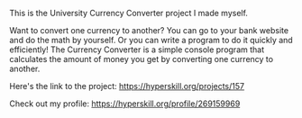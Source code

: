 This is the University Currency Converter project I made myself.

Want to convert one currency to another? You can go to your bank website and do the math by yourself. Or you can write a program to do it quickly and efficiently! The Currency Converter is a simple console program that calculates the amount of money you get by converting one currency to another.


Here's the link to the project: https://hyperskill.org/projects/157

Check out my profile: https://hyperskill.org/profile/269159969
